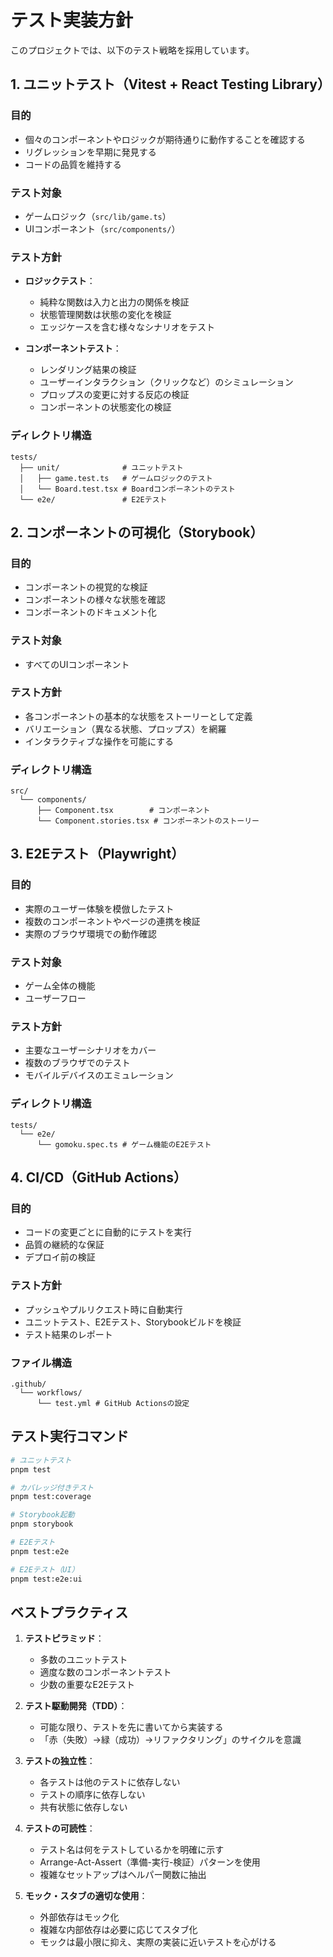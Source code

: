# テスト実装方針

このプロジェクトでは、以下のテスト戦略を採用しています。

## 1. ユニットテスト（Vitest + React Testing Library）

### 目的
- 個々のコンポーネントやロジックが期待通りに動作することを確認する
- リグレッションを早期に発見する
- コードの品質を維持する

### テスト対象
- ゲームロジック（`src/lib/game.ts`）
- UIコンポーネント（`src/components/`）

### テスト方針
- **ロジックテスト**：
  - 純粋な関数は入力と出力の関係を検証
  - 状態管理関数は状態の変化を検証
  - エッジケースを含む様々なシナリオをテスト

- **コンポーネントテスト**：
  - レンダリング結果の検証
  - ユーザーインタラクション（クリックなど）のシミュレーション
  - プロップスの変更に対する反応の検証
  - コンポーネントの状態変化の検証

### ディレクトリ構造
```
tests/
  ├── unit/              # ユニットテスト
  │   ├── game.test.ts   # ゲームロジックのテスト
  │   └── Board.test.tsx # Boardコンポーネントのテスト
  └── e2e/               # E2Eテスト
```

## 2. コンポーネントの可視化（Storybook）

### 目的
- コンポーネントの視覚的な検証
- コンポーネントの様々な状態を確認
- コンポーネントのドキュメント化

### テスト対象
- すべてのUIコンポーネント

### テスト方針
- 各コンポーネントの基本的な状態をストーリーとして定義
- バリエーション（異なる状態、プロップス）を網羅
- インタラクティブな操作を可能にする

### ディレクトリ構造
```
src/
  └── components/
      ├── Component.tsx        # コンポーネント
      └── Component.stories.tsx # コンポーネントのストーリー
```

## 3. E2Eテスト（Playwright）

### 目的
- 実際のユーザー体験を模倣したテスト
- 複数のコンポーネントやページの連携を検証
- 実際のブラウザ環境での動作確認

### テスト対象
- ゲーム全体の機能
- ユーザーフロー

### テスト方針
- 主要なユーザーシナリオをカバー
- 複数のブラウザでのテスト
- モバイルデバイスのエミュレーション

### ディレクトリ構造
```
tests/
  └── e2e/
      └── gomoku.spec.ts # ゲーム機能のE2Eテスト
```

## 4. CI/CD（GitHub Actions）

### 目的
- コードの変更ごとに自動的にテストを実行
- 品質の継続的な保証
- デプロイ前の検証

### テスト方針
- プッシュやプルリクエスト時に自動実行
- ユニットテスト、E2Eテスト、Storybookビルドを検証
- テスト結果のレポート

### ファイル構造
```
.github/
  └── workflows/
      └── test.yml # GitHub Actionsの設定
```

## テスト実行コマンド

```bash
# ユニットテスト
pnpm test

# カバレッジ付きテスト
pnpm test:coverage

# Storybook起動
pnpm storybook

# E2Eテスト
pnpm test:e2e

# E2Eテスト（UI）
pnpm test:e2e:ui
```

## ベストプラクティス

1. **テストピラミッド**：
   - 多数のユニットテスト
   - 適度な数のコンポーネントテスト
   - 少数の重要なE2Eテスト

2. **テスト駆動開発（TDD）**：
   - 可能な限り、テストを先に書いてから実装する
   - 「赤（失敗）→緑（成功）→リファクタリング」のサイクルを意識

3. **テストの独立性**：
   - 各テストは他のテストに依存しない
   - テストの順序に依存しない
   - 共有状態に依存しない

4. **テストの可読性**：
   - テスト名は何をテストしているかを明確に示す
   - Arrange-Act-Assert（準備-実行-検証）パターンを使用
   - 複雑なセットアップはヘルパー関数に抽出

5. **モック・スタブの適切な使用**：
   - 外部依存はモック化
   - 複雑な内部依存は必要に応じてスタブ化
   - モックは最小限に抑え、実際の実装に近いテストを心がける
